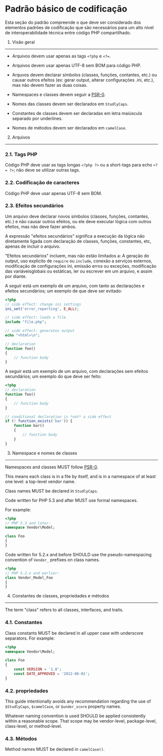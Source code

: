 Padrão básico de codificação
=====================

Esta seção do padrão compreende o que deve ser considerado dos elementos padrões de codificação que são necessários para um alto nível de interoperabilidade técnica entre código PHP compartilhado.

[PSR-0]: https://github.com/php-fig/fig-standards/blob/master/accepted/PSR-0.md


1. Visão geral
-----------

- Arquivos devem usar apenas as tags `<?php` e `<?=`.

- Arquivos devem usar apenas UTF-8 sem BOM para código PHP.

- Arquvos devem declarar símbolos (classes, funções, contantes, etc.) ou causar outros efeitos (ex: gerar output, alterar configurações .ini, etc.), mas não devem fazer as duas coisas.

- Namespaces e classes devem seguir a [PSR-0][].

- Nomes das classes devem ser declarados em `StudlyCaps`.

- Constantes de classes devem ser declaradas em letra maiúscula separado por underlines.

- Nomes de métodos devem ser declarados em `camelCase`.


2. Arquivos
--------

### 2.1. Tags PHP

Código PHP deve usar as tags longas `<?php ?>` ou a short-tags para echo `<?= ?>`; não deve se utilizar outras tags.

### 2.2. Codificação de caracteres

Código PHP deve usar apenas UTF-8 sem BOM.

### 2.3. Efeitos secundários


Um arquivo deve declarar novos símbolos (classes, funções, contantes, etc.) e não causar outros efeitos, ou ele deve executar lógica com outros efeitos, mas não deve fazer ambos.

A expressão "efeitos secundários" significa a execução da lógica não diretamente ligada com
declaração de classes, funções, constantes, etc, apenas de incluir o arquivo.

"Efeitos secundários" incluem, mas não estão limitados a: A geração do output, uso explícito de `require` ou `include`, conexão a serviços externos, modificação de configurações ini, emissão erros ou exceções, modificação das variáveis ​​globais ou estáticas,
ler ou escrever em um arquivo, e assim por diante.

A seguir está um exemplo de um arquivo, com tanto as declarações e efeitos secundários;
um exemplo de que deve ser evitado:

```php
<?php
// side effect: change ini settings
ini_set('error_reporting', E_ALL);

// side effect: loads a file
include "file.php";

// side effect: generates output
echo "<html>\n";

// declaration
function foo()
{
    // function body
}
```

A seguir está um exemplo de um arquivo, com declarações sem efeitos secundários; um exemplo do que deve ser feito:

```php
<?php
// declaration
function foo()
{
    // function body
}

// conditional declaration is *not* a side effect
if (! function_exists('bar')) {
    function bar()
    {
        // function body
    }
}
```


3. Namespace e nomes de classes
----------------------------

Namespaces and classes MUST follow [PSR-0][].

This means each class is in a file by itself, and is in a namespace of at
least one level: a top-level vendor name.

Class names MUST be declared in `StudlyCaps`.

Code written for PHP 5.3 and after MUST use formal namespaces.

For example:

```php
<?php
// PHP 5.3 and later:
namespace Vendor\Model;

class Foo
{
}
```

Code written for 5.2.x and before SHOULD use the pseudo-namespacing convention
of `Vendor_` prefixes on class names.

```php
<?php
// PHP 5.2.x and earlier:
class Vendor_Model_Foo
{
}
```

4. Constantes de classes, propriedades e métodos
-------------------------------------------

The term "class" refers to all classes, interfaces, and traits.

### 4.1. Constantes

Class constants MUST be declared in all upper case with underscore separators.
For example:

```php
<?php
namespace Vendor\Model;

class Foo
{
    const VERSION = '1.0';
    const DATE_APPROVED = '2012-06-01';
}
```

### 4.2. propriedades

This guide intentionally avoids any recommendation regarding the use of
`$StudlyCaps`, `$camelCase`, or `$under_score` property names.

Whatever naming convention is used SHOULD be applied consistently within a
reasonable scope. That scope may be vendor-level, package-level, class-level,
or method-level.

### 4.3. Métodos

Method names MUST be declared in `camelCase()`.
